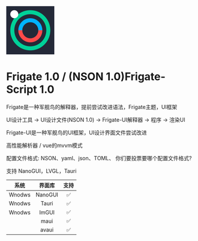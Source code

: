 <picture>
  <source media="(prefers-color-scheme: dark)" srcset="Frigate2-logo.svg">
  <img src="Frigate2-logo.svg" alt="Frigate-Logo" height="128">
</picture>

# Frigate 1.0 / (NSON 1.0)Frigate-Script 1.0 

Frigate是一种军舰鸟的解释器，提前尝试改进语法，Frigate主题，UI框架

UI设计工具 → UI设计文件(NSON 1.0) → Frigate-UI解释器 → 程序 → 渲染UI

Frigate-UI是一种军舰鸟的UI框架，UI设计界面文件尝试改进

高性能解析器 / vue的mvvm模式

配置文件格式: NSON、yaml、json、TOML、
你们要投票要哪个配置文件格式?


支持 NanoGUI，LVGL，Tauri




| 系统 | 界面库 | 支持 | 
|:--:|:--:|:--:|
| Wnodws | NanoGUI | ✅ |
| Wnodws | Tauri | ✅ |
| Wnodws | ImGUI | ✅ |
| | maui | ✅ |
| | avaui | ✅ |

